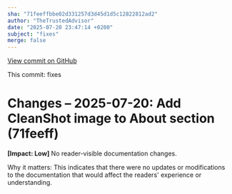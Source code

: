```yaml
---
sha: "71feeffbbe02d331257d3d45d1d5c12822812ad2"
author: "TheTrustedAdvisor"
date: "2025-07-20 23:47:14 +0200"
subject: "fixes"
merge: false
---
```


[View commit on GitHub](https://github.com/TheTrustedAdvisor/FabricAdoptionFramework/commit/71feeffbbe02d331257d3d45d1d5c12822812ad2)

This commit: fixes

# Changes – 2025-07-20: Add CleanShot image to About section (71feeff)

**[Impact: Low]** No reader-visible documentation changes.

Why it matters: This indicates that there were no updates or modifications to the documentation that would affect the readers' experience or understanding.
